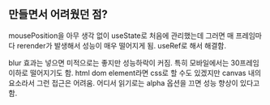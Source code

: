 ## 만들면서 어려웠던 점?
mousePosition을 아무 생각 없이 useState로 처음에 관리했는데 그러면 매 프레임마다 rerender가 발생해서 성능이 매우 떨어지게 됨. useRef로 해서 해결함.

blur 효과는 넣으면 미적으로는 좋지만 성능하락이 커짐. 특히 모바일에서는 30프레임 이하로 떨어지기도 함. html dom element라면 css로 할 수도 있겠지만 canvas 내의 요소라서 그런 접근은 어려움. 어디서 읽기로는 alpha 옵션을 끄면 성능 향상이 있다고 함.
